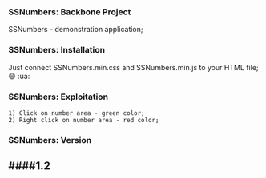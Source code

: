 ### SSNumbers: Backbone Project
SSNumbers - demonstration application;

### SSNumbers: Installation
Just connect SSNumbers.min.css and SSNumbers.min.js to your HTML file;:smile:
:ua:

### SSNumbers: Exploitation
```
1) Click on number area - green color;
2) Right click on number area - red color;
```

### SSNumbers: Version
####1.2
---